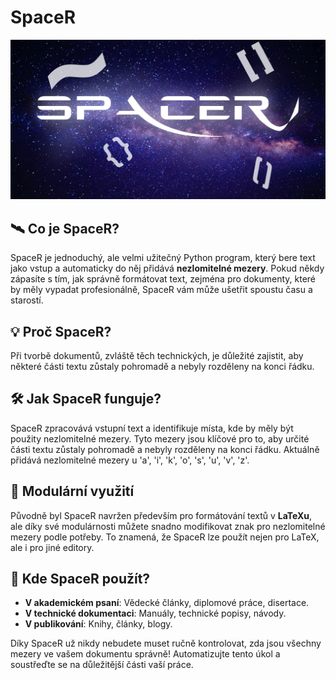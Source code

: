 # SpaceR
![insaneultrasuperduperplaceholder](SpaceR_banner.png "banner")


## 🛰️ Co je SpaceR?
SpaceR je jednoduchý, ale velmi užitečný Python program, který bere text jako vstup a automaticky do něj přidává **nezlomitelné mezery**. Pokud někdy zápasíte s tím, jak správně formátovat text, zejména pro dokumenty, které by měly vypadat profesionálně, SpaceR vám může ušetřit spoustu času a starostí.

## 💡 Proč SpaceR?
Při tvorbě dokumentů, zvláště těch technických, je důležité zajistit, aby některé části textu zůstaly pohromadě a nebyly rozděleny na konci řádku.

## 🛠️ Jak SpaceR funguje?
SpaceR zpracovává vstupní text a identifikuje místa, kde by měly být použity nezlomitelné mezery. Tyto mezery jsou klíčové pro to, aby určité části textu zůstaly pohromadě a nebyly rozděleny na konci řádku.
Aktuálně přidává nezlomitelné mezery u 'a', 'i', 'k', 'o', 's', 'u', 'v', 'z'.

## 🔄 Modulární využití
Původně byl SpaceR navržen především pro formátování textů v **LaTeXu**, ale díky své modulárnosti můžete snadno modifikovat znak pro nezlomitelné mezery podle potřeby. To znamená, že SpaceR lze použít nejen pro LaTeX, ale i pro jiné editory.

## 🚀 Kde SpaceR použít?
- **V akademickém psaní**: Vědecké články, diplomové práce, disertace.
- **V technické dokumentaci**: Manuály, technické popisy, návody.
- **V publikování**: Knihy, články, blogy.

Díky SpaceR už nikdy nebudete muset ručně kontrolovat, zda jsou všechny mezery ve vašem dokumentu správně! Automatizujte tento úkol a soustřeďte se na důležitější části vaší práce.

<!-- ## 📦 Instalace -->

